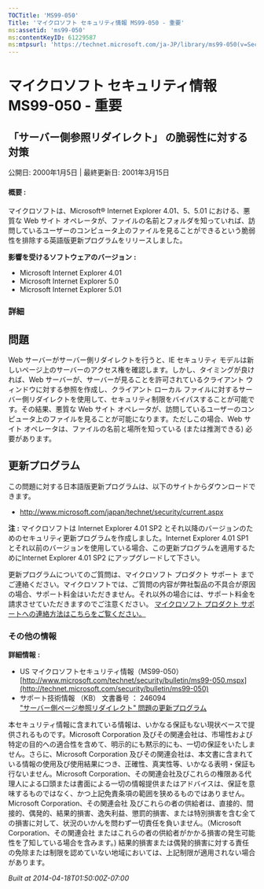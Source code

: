 ```yaml
---
TOCTitle: 'MS99-050'
Title: 'マイクロソフト セキュリティ情報 MS99-050 - 重要'
ms:assetid: 'ms99-050'
ms:contentKeyID: 61229587
ms:mtpsurl: 'https://technet.microsoft.com/ja-JP/library/ms99-050(v=Security.10)'
---
```


マイクロソフト セキュリティ情報 MS99-050 - 重要
===============================================

「サーバー側参照リダイレクト」 の脆弱性に対する対策
---------------------------------------------------

公開日: 2000年1月5日 | 最終更新日: 2001年3月15日

#### 概要 :

マイクロソフトは、Microsoft® Internet Explorer 4.01、5、5.01 における、悪質な Web サイト オペレータが、ファイルの名前とフォルダを知っていれば、訪問しているユーザーのコンピュータ上のファイルを見ることができるという脆弱性を排除する英語版更新プログラムをリリースしました。

**影響を受けるソフトウェアのバージョン** **:**

-   Microsoft Internet Explorer 4.01
-   Microsoft Internet Explorer 5.0
-   Microsoft Internet Explorer 5.01

### 詳細

問題
----

<span></span>
Web サーバーがサーバー側リダイレクトを行うと、IE セキュリティ モデルは新しいページ上のサーバーのアクセス権を確認します。しかし、タイミングが良ければ、Web サーバーが、サーバーが見ることを許可されているクライアント ウィンドウに対する参照を作成し、クライアント ローカル ファイルに対するサーバー側リダイレクトを使用して、セキュリティ制限をバイパスすることが可能です。その結果、悪質な Web サイト オペレータが、訪問しているユーザーのコンピュータ上のファイルを見ることが可能になります。ただしこの場合、Web サイト オペレータは、ファイルの名前と場所を知っている (または推測できる) 必要があります。

更新プログラム
--------------

<span></span>
この問題に対する日本語版更新プログラムは、以下のサイトからダウンロードできます。

-   <http://www.microsoft.com/japan/technet/security/current.aspx>

**注** **:**
マイクロソフトは Internet Explorer 4.01 SP2 とそれ以降のバージョンのためのセキュリティ更新プログラムを作成しました。Internet Explorer 4.01 SP1 とそれ以前のバージョンを使用している場合、この更新プログラムを適用するためにInternet Explorer 4.01 SP2 にアップグレードして下さい。

更新プログラムについてのご質問は、マイクロソフト プロダクト サポート までご連絡ください。マイクロソフトでは、ご質問の内容が弊社製品の不具合が原因の場合、サポート料金はいただきません。それ以外の場合には、サポート料金を請求させていただきますのでご注意ください。
[マイクロソフト プロダクト サポートへの連絡方法はこちらをご覧ください。](http://www.microsoft.com/japan/security/support/patchqa.mspx)

### その他の情報

**詳細情報** **:**

-   US マイクロソフトセキュリティ情報（MS99-050）  
    [http://www.microsoft.com/technet/security/bulletin/ms99-050.mspx](http://technet.microsoft.com/security/bulletin/ms99-050)
-   サポート技術情報 （KB） 文書番号 ： 246094  
    ["サーバー側ページ参照リダイレクト" 問題の更新プログラム](http://support.microsoft.com/kb/246094)

本セキュリティ情報に含まれている情報は、いかなる保証もない現状ベースで提供されるものです。Microsoft Corporation 及びその関連会社は、市場性および特定の目的への適合性を含めて、明示的にも黙示的にも、一切の保証をいたしません。さらに、Microsoft Corporation 及びその関連会社は、本文書に含まれている情報の使用及び使用結果につき、正確性、真実性等、いかなる表明・保証も行ないません。Microsoft Corporation、その関連会社及びこれらの権限ある代理人による口頭または書面による一切の情報提供またはアドバイスは、保証を意味するものではなく、かつ上記免責条項の範囲を狭めるものではありません。Microsoft Corporation、その関連会社 及びこれらの者の供給者は、直接的、間接的、偶発的、結果的損害、逸失利益、懲罰的損害、または特別損害を含む全ての損害に対して、状況のいかんを問わず一切責任を負いません。（Microsoft Corporation、その関連会社 またはこれらの者の供給者がかかる損害の発生可能性を了知している場合を含みます。) 結果的損害または偶発的損害に対する責任の免除または制限を認めていない地域においては、上記制限が適用されない場合があります。

*Built at 2014-04-18T01:50:00Z-07:00*
